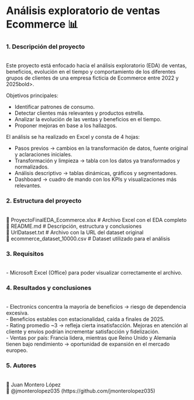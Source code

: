 <h1>Análisis exploratorio de ventas Ecommerce 📊 </h1>
<h3> <bold> 1. Descripción del proyecto </bold> </h3> <br>
Este proyecto está enfocado hacia el análisis exploratorio (EDA) de ventas, beneficios, evolución en el tiempo y comportamiento de los diferentes grupos de clientes de una empresa ficticia de Ecommerce entre <bold>2022 y 2025</bold>bold>. <br>

<bold>Objetivos principales: </bold> <br>
- Identificar patrones de consumo. <br>
- Detectar clientes más relevantes y productos estrella. <br>
- Analizar la evolución de las ventas y beneficios en el tiempo. <br>
- Proponer mejoras en base a los hallazgos. <br>
  
 El análisis se ha realizado en Excel y consta de 4 hojas: <br>
- <bold>Pasos previos </bold> → cambios en la transformación de datos, fuente original y aclaraciones iniciales. <br>
- <bold>Transformación y limpieza </bold> → tabla con los datos ya transformados y normalizados. <br>
- <bold>Análisis descriptivo </bold> → tablas dinámicas, gráficos y segmentadores. <br>
- <bold>Dashboard </bold>→ cuadro de mando con los KPIs y visualizaciones más relevantes. <br>
<h3> <bold> 2. Estructura del proyecto </bold> </h3> <br>
📂 ProyectoFinalEDA_Ecommerce.xlsx   # Archivo Excel con el EDA completo  <br>
📄 README.md                         # Descripción, estructura y conclusiones  <br>
🔗 UrlDataset.txt                    # Archivo con la URL del dataset original  <br>
📂 ecommerce_dataset_10000.csv       # Dataset utilizado para el análisis  <br>

<h3> <bold> 3. Requisitos </bold> </h3> <br>
- Microsoft <bold>Excel (Office)</bold> para poder visualizar correctamente el archivo. <br>
<h3> <bold> 4. Resultados y conclusiones </bold> </h3> <br>
- <bold>Electronics </bold>concentra la mayoría de beneficios → riesgo de dependencia excesiva. <br>
- <bold>Beneficios estables </bold> con estacionalidad, caída a finales de 2025. <br>
- <bold>Rating promedio ~3 </bold>→ refleja cierta insatisfacción. Mejoras en atención al cliente y envíos podrían incrementar satisfacción y fidelización. <br>
- <bold>Ventas por país: </bold>Francia lidera, mientras que Reino Unido y Alemania tienen bajo rendimiento → oportunidad de expansión en el mercado europeo. <br>
<h3> <bold> 5. Autores </bold> </h3> <br>
👤 Juan Montero López <br>
🔗 @jmonterolopez035 (https://github.com/jmonterolopez035)

